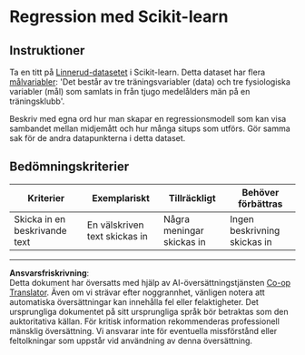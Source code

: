 <!--
CO_OP_TRANSLATOR_METADATA:
{
  "original_hash": "74a5cf83e4ebc302afbcbc4f418afd0a",
  "translation_date": "2025-09-05T21:14:54+00:00",
  "source_file": "2-Regression/1-Tools/assignment.md",
  "language_code": "sv"
}
-->
# Regression med Scikit-learn

## Instruktioner

Ta en titt på [Linnerud-datasetet](https://scikit-learn.org/stable/modules/generated/sklearn.datasets.load_linnerud.html#sklearn.datasets.load_linnerud) i Scikit-learn. Detta dataset har flera [målvariabler](https://scikit-learn.org/stable/datasets/toy_dataset.html#linnerrud-dataset): 'Det består av tre träningsvariabler (data) och tre fysiologiska variabler (mål) som samlats in från tjugo medelålders män på en träningsklubb'.

Beskriv med egna ord hur man skapar en regressionsmodell som kan visa sambandet mellan midjemått och hur många situps som utförs. Gör samma sak för de andra datapunkterna i detta dataset.

## Bedömningskriterier

| Kriterier                     | Exemplariskt                        | Tillräckligt                  | Behöver förbättras         |
| ----------------------------- | ----------------------------------- | ----------------------------- | -------------------------- |
| Skicka in en beskrivande text | En välskriven text skickas in       | Några meningar skickas in     | Ingen beskrivning skickas in |

---

**Ansvarsfriskrivning**:  
Detta dokument har översatts med hjälp av AI-översättningstjänsten [Co-op Translator](https://github.com/Azure/co-op-translator). Även om vi strävar efter noggrannhet, vänligen notera att automatiska översättningar kan innehålla fel eller felaktigheter. Det ursprungliga dokumentet på sitt ursprungliga språk bör betraktas som den auktoritativa källan. För kritisk information rekommenderas professionell mänsklig översättning. Vi ansvarar inte för eventuella missförstånd eller feltolkningar som uppstår vid användning av denna översättning.